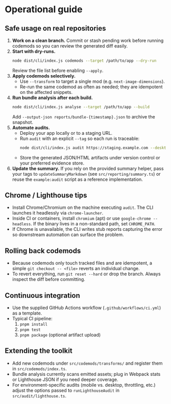# Operational guide

## Safe usage on real repositories

1. **Work on a clean branch.** Commit or stash pending work before running codemods so you can review the generated diff easily.
2. **Start with dry-runs.**
   ```bash
   node dist/cli/index.js codemods --target /path/to/app --dry-run
   ```
   Review the file list before enabling `--apply`.
3. **Apply codemods selectively.**
   - Use `--transform` to target a single mod (e.g. `next-image-dimensions`).
   - Re-run the same codemod as often as needed; they are idempotent on the affected snippets.
4. **Run bundle analysis after each build.**
   ```bash
   node dist/cli/index.js analyse --target /path/to/app --build
   ```
   Add `--output-json reports/bundle-{timestamp}.json` to archive the snapshot.
5. **Automate audits.**
   - Deploy your app locally or to a staging URL.
   - Run `audit` with an explicit `--tag` so each run is traceable:
     ```bash
     node dist/cli/index.js audit https://staging.example.com --desktop --tag staged-release
     ```
   - Store the generated JSON/HTML artifacts under version control or your preferred evidence store.
6. **Update the summary.** If you rely on the provided summary helper, pass your tags to `updateSummaryMarkdown` (see `src/reporting/summary.ts`) or reuse the `example:audit` script as a reference implementation.

## Chrome / Lighthouse tips

- Install Chrome/Chromium on the machine executing `audit`. The CLI launches it headlessly via `chrome-launcher`.
- Inside CI or containers, install `chromium` (apt) or use `google-chrome --headless`. If the binary lives in a non-standard path, set `CHROME_PATH`.
- If Chrome is unavailable, the CLI writes stub reports capturing the error so downstream automation can surface the problem.

## Rolling back codemods

- Because codemods only touch tracked files and are idempotent, a simple `git checkout -- <file>` reverts an individual change.
- To revert everything, run `git reset --hard` or drop the branch. Always inspect the diff before committing.

## Continuous integration

- Use the supplied GitHub Actions workflow (`.github/workflows/ci.yml`) as a template.
- Typical CI pipeline:
  1. `pnpm install`
  2. `pnpm test`
  3. `pnpm package` (optional artifact upload)

## Extending the toolkit

- Add new codemods under `src/codemods/transforms/` and register them in `src/codemods/index.ts`.
- Bundle analysis currently scans emitted assets; plug in Webpack stats or Lighthouse JSON if you need deeper coverage.
- For environment-specific audits (mobile vs. desktop, throttling, etc.) adjust the options passed to `runLighthouseAudit` in `src/audit/lighthouse.ts`.
